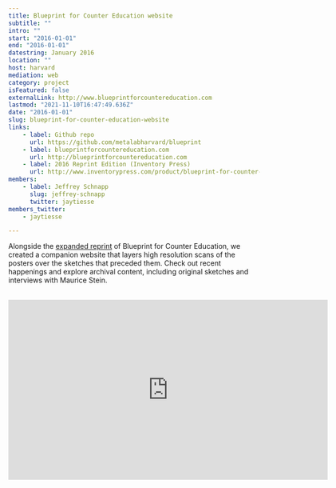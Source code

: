```yaml
---
title: Blueprint for Counter Education website
subtitle: ""
intro: ""
start: "2016-01-01"
end: "2016-01-01"
datestring: January 2016
location: ""
host: harvard
mediation: web
category: project
isFeatured: false
externalLink: http://www.blueprintforcountereducation.com
lastmod: "2021-11-10T16:47:49.636Z"
date: "2016-01-01"
slug: blueprint-for-counter-education-website
links:
    - label: Github repo
      url: https://github.com/metalabharvard/blueprint
    - label: blueprintforcountereducation.com
      url: http://blueprintforcountereducation.com
    - label: 2016 Reprint Edition (Inventory Press)
      url: http://www.inventorypress.com/product/blueprint-for-counter-education
members:
    - label: Jeffrey Schnapp
      slug: jeffrey-schnapp
      twitter: jaytiesse
members_twitter:
    - jaytiesse

---
```

Alongside the [expanded reprint](http://www.inventorypress.com/product/blueprint-for-counter-education) of Blueprint for Counter Education, we created a companion website that layers high resolution scans of the posters over the sketches that preceded them. Check out recent happenings and explore archival content, including original sketches and interviews with Maurice Stein.

<br />

<iframe src="https://player.vimeo.com/video/165620010" width="640" height="360" frameborder="0" webkitallowfullscreen mozallowfullscreen allowfullscreen></iframe>